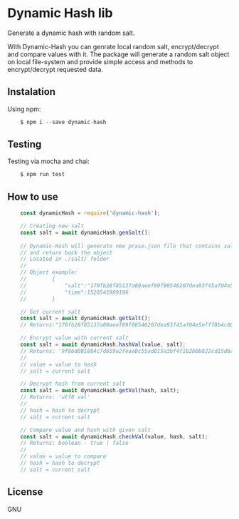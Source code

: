 # Dynamic Hash lib
Generate a dynamic hash with random salt.

With Dynamic-Hash you can genrate local random salt, encrypt/decrypt and compare values with it.
The package will generate a random salt object on local file-system and provide simple access and methods to encrypt/decrypt requested data.

## Instalation
Using npm:
```javascript
    $ npm i --save dynamic-hash 
```

## Testing
Testing via mocha and chai:
```javascript
    $ npm run test
```

## How to use
```javascript
    const dynamicHash = require('dynamic-hash');

    // Creating new salt
    const salt = await dynamicHash.genSalt();
    
    // Dynamic-Hash will generate new prase.json file that contains salt json object
    // and return back the object 
    // Located in ./salt/ folder
    // 
    // Object example: 
    //        { 
    //            "salt":"179fb28f85137a00aeef89f80546207dea93f45af04e5efff8b4c00885b827d3", 
    //            "time":1526541909196 
    //        }

    // Get current salt
    const salt = await dynamicHash.getSalt();
    // Returns:"179fb28f85137a00aeef89f80546207dea93f45af04e5efff8b4c00885b827d3"

    // Encrypt value with current salt
    const salt = await dynamicHash.hashVal(value, salt);
    // Returns: '9f86d081884c7d659a2feaa0c55ad015a3bf4f1b2b0b822cd15d6c15b0f00a08'
    // 
    // value = value to hash
    // salt = current salt

    // Decrypt hash from current salt
    const salt = await dynamicHash.getVal(hash, salt);
    // Returns: 'utf8 val'
    // 
    // hash = hash to decrypt
    // salt = current salt

    // Compare value and hash with given salt
    const salt = await dynamicHash.checkVal(value, hash, salt);
    // Returns: boolean - true | false
    // 
    // value = value to compare
    // hash = hash to decrypt
    // salt = current salt   
```

## License
GNU